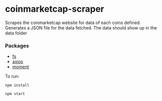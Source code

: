# coinmarketcap-scraper
Scrapes the coinmarketcap website for data of each coins defined.
Generates a JSON file for the data fetched. The data should show up in the data folder

### Packages
- [fs](https://nodejs.org/api/fs.html)
- [axios](https://github.com/axios/axios)
- [moment](https://momentjs.com/)


To run:
```
npm install

npm start
```
